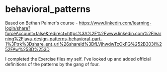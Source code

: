 # behavioral_patterns

Based on Bethan Palmer's course - https://www.linkedin.com/learning-login/share?forceAccount=false&redirect=https%3A%2F%2Fwww.linkedin.com%2Flearning%2Fjava-design-patterns-behavioral-part-1%3Ftrk%3Dshare_ent_url%26shareId%3DfLVjhwdwTcOkFG%252B303l%252FAw%253D%253D 

I completed the Exercise files my self.
I've looked up and added official definitions of the patterns by the gang of four.
